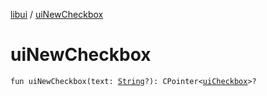[libui](index.md) / [uiNewCheckbox](./ui-new-checkbox.md)

# uiNewCheckbox

`fun uiNewCheckbox(text: `[`String`](https://kotlinlang.org/api/latest/jvm/stdlib/kotlin/-string/index.html)`?): CPointer<`[`uiCheckbox`](ui-checkbox.md)`>?`